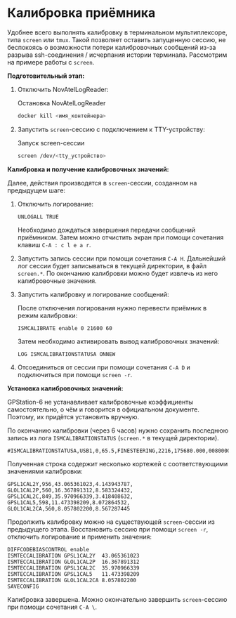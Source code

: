 Калибровка приёмника
====================

Удобнее всего выполнять калибровку в терминальном мультиплексоре, типа
`screen` или `tmux`. Такой позволяет оставить запущенную сессию, не
беспокоясь о возможности потери калибровочных сообщений из-за разрыва
ssh-соединения / исчерпания истории терминала. Рассмотрим на примере
работы с `screen`.

**Подготовительный этап:**

1.  Отключить NovAtelLogReader:

    <div class="captioned-content">

    <div class="caption">

    Остановка NovAtelLogReader

    </div>

    ``` bash
    docker kill <имя_контейнера>
    ```

    </div>

2.  Запустить `screen`-сессию с подключением к TTY-устройству:

    <div class="captioned-content">

    <div class="caption">

    Запуск screen-сессии

    </div>

    ``` bash
    screen /dev/<tty_устройство>
    ```

    </div>

**Калибровка и получение калибровочных значений:**

Далее, действия производятся в `screen`-сессии, созданном на предыдущем
шаге:

1.  Отключить логирование:

    ``` example
    UNLOGALL TRUE
    ```

    Необходимо дождаться завершения передачи сообщений приёмником. Затем
    можно отчистить экран при помощи сочетания клавиш `С-A : c l e a r`.

2.  Запустить запись сессии при помощи сочетания `C-A H`. Дальнейший лог
    сессии будет записываться в текущей директории, в файл `screen.*`.
    По окончанию калибровки можно будет извлечь из него калибровочные
    значения.

3.  Запустить калибровку и логирование сообщений:

    После отключения логирования нужно перевести приёмник в режим
    калибровки:

    ``` example
    ISMCALIBRATE enable 0 21600 60
    ```

    Затем необходимо активировать вывод калибровочных значений:

    ``` example
    LOG ISMCALIBRATIONSTATUSA ONNEW
    ```

4.  Отсоединиться от сессии при помощи сочетания `C-A D` и подключиться
    при помощи `screen -r`.

**Установка калибровочных значений:**

GPStation-6 не устанавливает калибровочные коэффициенты самостоятельно,
о чём и говорится в официальном документе. Поэтому, их придётся
установить вручную.

По окончанию калибровки (через 6 часов) нужно сохранить последнюю запись
из лога `ISMCALIBRATIONSTATUS` (`screen.*` в текущей директории).

``` example
#ISMCALIBRATIONSTATUSA,USB1,0,65.5,FINESTEERING,2216,175680.000,00800000,45d2,12832;21600,5,GPSL1CAL2Y,956,43.065361023,4.143943787,GLOL1CAL2P,560,16.367891312,8.583324432,GPSL1CAL2C,849,35.970966339,3.418408632,GPSL1CAL5,598,11.473398209,8.072864532,GLOL1CAL2CA,560,8.057802200,8.567287445*031c843a
```

Полученная строка содержит несколько кортежей с соответствующими
значениями калибровки:

``` example
GPSL1CAL2Y,956,43.065361023,4.143943787,
GLOL1CAL2P,560,16.367891312,8.583324432,
GPSL1CAL2C,849,35.970966339,3.418408632,
GPSL1CAL5,598,11.473398209,8.072864532,
GLOL1CAL2CA,560,8.057802200,8.567287445
```

Продолжить калибровку можно на существующей `screen`-сессии из
предыдущего этапа. Восстановить сессию при помощи `screen -r`, отключить
логирование и применить значения:

``` example
DIFFCODEBIASCONTROL enable
ISMTECCALIBRATION GPSL1CAL2Y  43.065361023
ISMTECCALIBRATION GLOL1CAL2P  16.367891312
ISMTECCALIBRATION GPSL1CAL2C  35.970966339
ISMTECCALIBRATION GPSL1CAL5   11.473398209
ISMTECCALIBRATION GLOL1CAL2CA 8.057802200
SAVECONFIG
```

Калибровка завершена. Можно окончательно завершить `screen`-сессию при
помощи сочетания `C-A \`.
